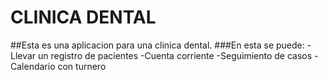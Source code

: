 # CLINICA DENTAL
##Esta es una aplicacion para una clinica dental.
###En esta se puede:
-Llevar un registro de pacientes
-Cuenta corriente
-Seguimiento de casos
-Calendario con turnero
